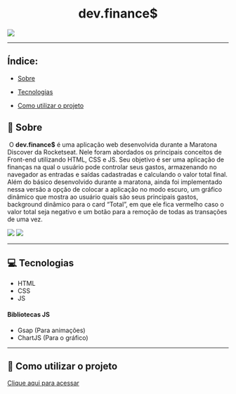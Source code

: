 <h1 align="center">dev.finance$</h1>

<img src="https://ik.imagekit.io/yuapu0v8eof/intro-dev-finances__9OHcVGR1.gif">



---



## Índice:

- [Sobre](#book-sobre)

- [Tecnologias](#computer-tecnologias)

- [Como utilizar o projeto](#open_file_folder-como-utilizar-o-projeto)

  

## :book: Sobre

​	O **dev.finance$** é uma aplicação web desenvolvida durante a Maratona Discover da Rocketseat. Nele foram abordados os principais conceitos de Front-end utilizando HTML, CSS e JS. Seu objetivo é ser uma aplicação de finanças na qual o usuário pode controlar seus gastos, armazenando no navegador as entradas e saídas cadastradas e calculando o valor total final. Além do básico desenvolvido durante a maratona, ainda foi implementado nessa versão a opção de colocar a aplicação no modo escuro, um gráfico dinâmico que mostra ao usuário quais são seus principais gastos, background dinâmico para o card “Total”, em que ele fica vermelho caso o valor total seja negativo e um botão para a remoção de todas as transações de uma vez.



<img src="https://ik.imagekit.io/yuapu0v8eof/dark-mode-dev-finances_YYDXxUyBkl.gif">



<img src="https://ik.imagekit.io/yuapu0v8eof/chart-dev-finances_iuNIMqyC1.gif">



---



## :computer: Tecnologias

- HTML
- CSS
- JS

#### Bibliotecas JS

- Gsap (Para animações)
- ChartJS (Para o gráfico)



---



## :open_file_folder: Como utilizar o projeto

<a href="https://dev-finances-joaopedrosf.netlify.app/">Clique aqui para acessar</a>